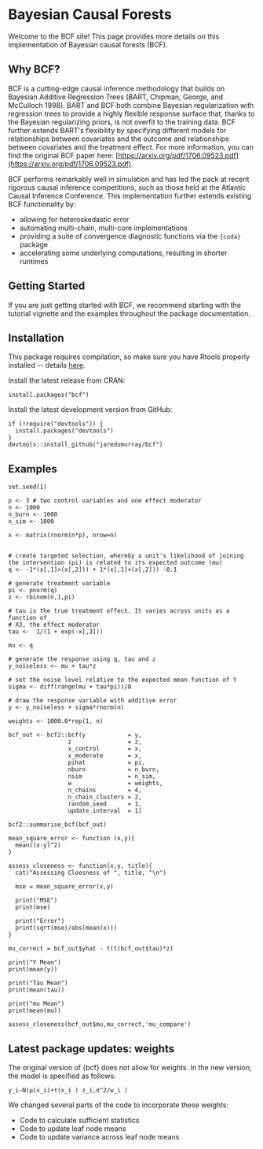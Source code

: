 # Bayesian Causal Forests

Welcome to the BCF site! This page provides more details on this implementation of Bayesian causal forests (BCF).  

## Why BCF?

BCF is a cutting-edge causal inference methodology that builds on Bayesian Additive Regression Trees (BART, Chipman, George, and McCulloch 1998).  BART and BCF both combine Bayesian regularization with regression trees to provide a highly flexible response surface that, thanks to the Bayesian regularizing priors, is not overfit to the training data.  BCF further extends BART's flexibility by specifying different models for relationships between covariates and the outcome and relationships between covariates and the treatment effect.  For more information, you can find the original BCF paper here: [https://arxiv.org/pdf/1706.09523.pdf](https://arxiv.org/pdf/1706.09523.pdf).

BCF performs remarkably well in simulation and has led the pack at recent rigorous causal inference competitions, such as those held at the Atlantic Causal Inference Conference. This implementation further extends existing BCF functionality by:

- allowing for heteroskedastic error
- automating multi-chain, multi-core implementations
- providing a suite of convergence diagnostic functions via the `{coda}` package
- accelerating some underlying computations, resulting in shorter runtimes

## Getting Started

If you are just getting started with BCF, we recommend starting with the tutorial vignette and the examples throughout the package documentation.

## Installation

This package requires compilation, so make sure you have Rtools properly installed -- details [here](https://cran.r-project.org/bin/windows/Rtools/).

Install the latest release from CRAN:

```{r}
install.packages("bcf")
```

Install the latest development version from GitHub:

```{r}
if (!require("devtools")) {
  install.packages("devtools")
}
devtools::install_github("jaredsmurray/bcf")
```

## Examples

```{r}
set.seed(1)

p <- 3 # two control variables and one effect moderator
n <- 1000
n_burn <- 1000
n_sim <- 1000

x <- matrix(rnorm(n*p), nrow=n)


# create targeted selection, whereby a unit's likelihood of joining the intervention (pi) is related to its expected outcome (mu)
q <- -1*(x[,1]>(x[,2])) + 1*(x[,1]<(x[,2])) -0.1

# generate treatment variable
pi <- pnorm(q)
z <- rbinom(n,1,pi)

# tau is the true treatment effect. It varies across units as a function of
# X3, the effect moderator
tau <-  1/(1 + exp(-x[,3]))

mu <- q

# generate the response using q, tau and z
y_noiseless <- mu + tau*z

# set the noise level relative to the expected mean function of Y
sigma <- diff(range(mu + tau*pi))/8

# draw the response variable with additive error
y <- y_noiseless + sigma*rnorm(n)

weights <- 1000.0*rep(1, n)

bcf_out <- bcf2::bcf(y            = y,
                 z                = z,
                 x_control        = x,
                 x_moderate       = x,
                 pihat            = pi,
                 nburn            = n_burn,
                 nsim             = n_sim,
                 w                = weights,
                 n_chains         = 4,
                 n_chain_clusters = 2,
                 random_seed      = 1,
                 update_interval  = 1)

```

```{r}
bcf2::summarise_bcf(bcf_out)

mean_square_error <- function (x,y){
  mean((x-y)^2)
}
```

```{r}
assess_closeness <- function(x,y, title){
  cat("Assessing Cloesness of ", title, "\n")
  
  mse = mean_square_error(x,y)
  
  print("MSE")
  print(mse)
  
  print("Error")
  print(sqrt(mse)/abs(mean(x)))
}

mu_correct = bcf_out$yhat - t(t(bcf_out$tau)*z)

print("Y Mean")
print(mean(y))

print("Tau Mean")
print(mean(tau))

print("mu Mean")
print(mean(mu))

assess_closeness(bcf_out$mu,mu_correct,'mu_compare')
```

## Latest package updates: weights

The original version of {bcf} does not allow for weights. 
In the new version, the model is specified as follows:

`y_i∼N(μ(x_i)+τ(x_i ) z_i,σ^2/w_i )`

We changed several parts of the code to incorporate these weights:

* Code to calculate sufficient statistics
* Code to update leaf node means
* Code to update variance across leaf node means
